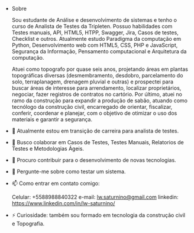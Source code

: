 - Sobre

  Sou estudante de Análise e desenvolvimento de sistemas e tenho o curso de Analista de Testes da Tripleten. Possuo habilidades com Testes manuais, API, HTML5, HTPP, Swagger, Jira, Casos de testes, Checklist e outros. Atualmente estudo Paradigma da computação em Python, Desenvolvimento web com HTML5, CSS, PHP e JavaScript, Segurança da Informação, Pensamento computacional e Arquitetura da computação.
  
  Atuei como topografo por quase seis anos, projetando áreas em plantas topográficas diversas (desmembramento, desdobro, parcelamento do solo, terraplanagem, drenagem pluvial e outras) e prospectei para buscar áreas de interesse para arrendamento, localizar proprietários, negociar, fazer registros de contratos no cartório. Por último, atuei no ramo da construção para expandir a produção de sabão, atuando como tecnólogo da construção civil, encarregado de orientar, fiscalizar, conferir, coordenar e planejar, com o objetivo de otimizar o uso dos materiais e garantir a segurança.

- 🔭 Atualmente estou em transição de carreira para analista de testes.
  
- 👯 Busco colaborar em Casos de Testes, Testes Manuais, Relatorios de Testes e Metodologias Ágeis.
  
- 🤔 Procuro contribuir para o desenvolvimento de novas tecnologias.
  
- 💬 Pergunte-me sobre como testar um sistema.
  
- 📫 Como entrar em contato comigo:
  
  Celular: +5588988840322
  e-mail: lw.saturnino@gmail.com
  linkedin: https://www.linkedin.com/in/lw-saturnino/

- ⚡ Curiosidade: também sou formado em tecnologia da construção civil e Topografia.
